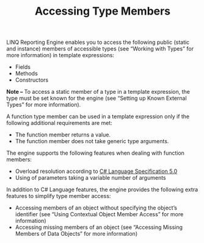 ﻿---
title: Accessing Type Members
description: "Access public (static and instance) members of accessible types in template expressions when building a report Java."
type: docs
weight: 30
url: /java/accessing-type-members/
---

LINQ Reporting Engine enables you to access the following public (static and instance) members of accessible types (see “Working with Types” for more information) in template expressions:

- Fields
- Methods
- Constructors

**Note –** To access a static member of a type in a template expression, the type must be set known for the engine (see “Setting up Known External Types” for more information).

A function type member can be used in a template expression only if the following additional requirements are met:

- The function member returns a value.
- The function member does not take generic type arguments.

The engine supports the following features when dealing with function members:

- Overload resolution according to [C# Language Specification 5.0](https://www.microsoft.com/en-us/download/details.aspx?id=7029)
- Using of parameters taking a variable number of arguments

In addition to C# Language features, the engine provides the following extra features to simplify type member access:

- Accessing members of an object without specifying the object’s identifier (see “Using Contextual Object Member Access” for more information)
- Accessing missing members of an object (see “Accessing Missing Members of Data Objects” for more information)
